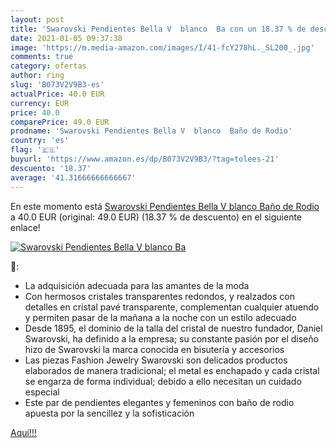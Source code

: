 ```yaml
---
layout: post
title: 'Swarovski Pendientes Bella V  blanco  Ba con un 18.37 % de descuento'
date: 2021-01-05 09:37:38
image: 'https://m.media-amazon.com/images/I/41-fcY278hL._SL200_.jpg'
comments: true
category: ofertas
author: ring
slug: 'B073V2V9B3-es'
actualPrice: 40.0 EUR
currency: EUR
price: 40.0
comparePrice: 49.0 EUR
prodname: 'Swarovski Pendientes Bella V  blanco  Baño de Rodio'
country: 'es'
flag: '🇪🇸'
buyurl: 'https://www.amazon.es/dp/B073V2V9B3/?tag=tolees-21'
descuento: '18.37'
average: '41.31666666666667'
---
```


En este momento está [Swarovski Pendientes Bella V  blanco  Baño de Rodio](https://www.amazon.es/dp/B073V2V9B3/?tag=tolees-21) a 40.0 EUR (original: 49.0 EUR) (18.37 %  de descuento) en el siguiente enlace!

[![Swarovski Pendientes Bella V  blanco  Ba](https://m.media-amazon.com/images/I/41-fcY278hL._SL200_.jpg)](https://www.amazon.es/dp/B073V2V9B3/?tag=tolees-21)

🔎:

- La adquisición adecuada para las amantes de la moda
- Con hermosos cristales transparentes redondos, y realzados con detalles en cristal pavé transparente, complementan cualquier atuendo y permiten pasar de la mañana a la noche con un estilo adecuado
- Desde 1895, el dominio de la talla del cristal de nuestro fundador, Daniel Swarovski, ha definido a la empresa; su constante pasión por el diseño hizo de Swarovski la marca conocida en bisutería y accesorios
- Las piezas Fashion Jewelry Swarovski son delicados productos elaborados de manera tradicional; el metal es enchapado y cada cristal se engarza de forma individual; debido a ello necesitan un cuidado especial
- Este par de pendientes elegantes y femeninos con baño de rodio apuesta por la sencillez y la sofisticación

[Aquí!!!](https://www.amazon.es/dp/B073V2V9B3/?tag=tolees-21)
